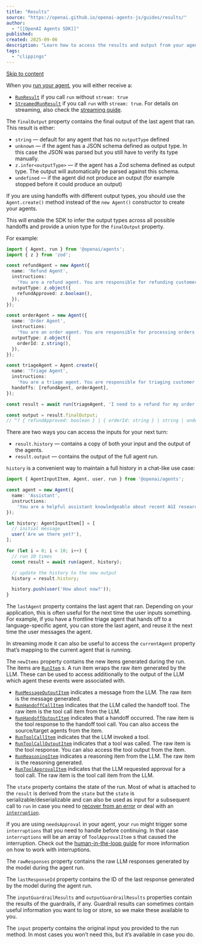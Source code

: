 ```yaml
---
title: "Results"
source: "https://openai.github.io/openai-agents-js/guides/results/"
author:
  - "[[OpenAI Agents SDK]]"
published:
created: 2025-09-06
description: "Learn how to access the results and output from your agent run"
tags:
  - "clippings"
---
```

[Skip to content](https://openai.github.io/openai-agents-js/guides/results/#_top)

When you [run your agent](https://openai.github.io/openai-agents-js/guides/running-agents), you will either receive a:

- [`RunResult`](https://openai.github.io/openai-agents-js/openai/agents/classes/runresult) if you call `run` without `stream: true`
- [`StreamedRunResult`](https://openai.github.io/openai-agents-js/openai/agents/classes/streamedrunresult) if you call `run` with `stream: true`. For details on streaming, also check the [streaming guide](https://openai.github.io/openai-agents-js/guides/streaming).

The `finalOutput` property contains the final output of the last agent that ran. This result is either:

- `string` — default for any agent that has no `outputType` defined
- `unknown` — if the agent has a JSON schema defined as output type. In this case the JSON was parsed but you still have to verify its type manually.
- `z.infer<outputType>` — if the agent has a Zod schema defined as output type. The output will automatically be parsed against this schema.
- `undefined` — if the agent did not produce an output (for example stopped before it could produce an output)

If you are using handoffs with different output types, you should use the `Agent.create()` method instead of the `new Agent()` constructor to create your agents.

This will enable the SDK to infer the output types across all possible handoffs and provide a union type for the `finalOutput` property.

For example:

```typescript
import { Agent, run } from '@openai/agents';
import { z } from 'zod';

const refundAgent = new Agent({
  name: 'Refund Agent',
  instructions:
    'You are a refund agent. You are responsible for refunding customers.',
  outputType: z.object({
    refundApproved: z.boolean(),
  }),
});

const orderAgent = new Agent({
  name: 'Order Agent',
  instructions:
    'You are an order agent. You are responsible for processing orders.',
  outputType: z.object({
    orderId: z.string(),
  }),
});

const triageAgent = Agent.create({
  name: 'Triage Agent',
  instructions:
    'You are a triage agent. You are responsible for triaging customer issues.',
  handoffs: [refundAgent, orderAgent],
});

const result = await run(triageAgent, 'I need to a refund for my order');

const output = result.finalOutput;
// ^? { refundApproved: boolean } | { orderId: string } | string | undefined
```

There are two ways you can access the inputs for your next turn:

- `result.history` — contains a copy of both your input and the output of the agents.
- `result.output` — contains the output of the full agent run.

`history` is a convenient way to maintain a full history in a chat-like use case:

```typescript
import { AgentInputItem, Agent, user, run } from '@openai/agents';

const agent = new Agent({
  name: 'Assistant',
  instructions:
    'You are a helpful assistant knowledgeable about recent AGI research.',
});

let history: AgentInputItem[] = [
  // initial message
  user('Are we there yet?'),
];

for (let i = 0; i < 10; i++) {
  // run 10 times
  const result = await run(agent, history);

  // update the history to the new output
  history = result.history;

  history.push(user('How about now?'));
}
```

The `lastAgent` property contains the last agent that ran. Depending on your application, this is often useful for the next time the user inputs something. For example, if you have a frontline triage agent that hands off to a language-specific agent, you can store the last agent, and reuse it the next time the user messages the agent.

In streaming mode it can also be useful to access the `currentAgent` property that’s mapping to the current agent that is running.

The `newItems` property contains the new items generated during the run. The items are [`RunItem`](https://openai.github.io/openai-agents-js/openai/agents/type-aliases/runitem) s. A run item wraps the raw item generated by the LLM. These can be used to access additionally to the output of the LLM which agent these events were associated with.

- [`RunMessageOutputItem`](https://openai.github.io/openai-agents-js/openai/agents/classes/runmessageoutputitem) indicates a message from the LLM. The raw item is the message generated.
- [`RunHandoffCallItem`](https://openai.github.io/openai-agents-js/openai/agents/classes/runhandoffcallitem) indicates that the LLM called the handoff tool. The raw item is the tool call item from the LLM.
- [`RunHandoffOutputItem`](https://openai.github.io/openai-agents-js/openai/agents/classes/runhandoffoutputitem) indicates that a handoff occurred. The raw item is the tool response to the handoff tool call. You can also access the source/target agents from the item.
- [`RunToolCallItem`](https://openai.github.io/openai-agents-js/openai/agents/classes/runtoolcallitem) indicates that the LLM invoked a tool.
- [`RunToolCallOutputItem`](https://openai.github.io/openai-agents-js/openai/agents/classes/runtoolcalloutputitem) indicates that a tool was called. The raw item is the tool response. You can also access the tool output from the item.
- [`RunReasoningItem`](https://openai.github.io/openai-agents-js/openai/agents/classes/runreasoningitem) indicates a reasoning item from the LLM. The raw item is the reasoning generated.
- [`RunToolApprovalItem`](https://openai.github.io/openai-agents-js/openai/agents/classes/runtoolapprovalitem) indicates that the LLM requested approval for a tool call. The raw item is the tool call item from the LLM.

The `state` property contains the state of the run. Most of what is attached to the `result` is derived from the `state` but the `state` is serializable/deserializable and can also be used as input for a subsequent call to `run` in case you need to [recover from an error](https://openai.github.io/openai-agents-js/guides/running-agents#exceptions) or deal with an [`interruption`](https://openai.github.io/openai-agents-js/guides/results/#interruptions).

If you are using `needsApproval` in your agent, your `run` might trigger some `interruptions` that you need to handle before continuing. In that case `interruptions` will be an array of `ToolApprovalItem` s that caused the interruption. Check out the [human-in-the-loop guide](https://openai.github.io/openai-agents-js/guides/human-in-the-loop) for more information on how to work with interruptions.

The `rawResponses` property contains the raw LLM responses generated by the model during the agent run.

The `lastResponseId` property contains the ID of the last response generated by the model during the agent run.

The `inputGuardrailResults` and `outputGuardrailResults` properties contain the results of the guardrails, if any. Guardrail results can sometimes contain useful information you want to log or store, so we make these available to you.

The `input` property contains the original input you provided to the run method. In most cases you won’t need this, but it’s available in case you do.